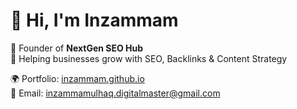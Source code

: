 # 👋 Hi, I'm Inzammam  
🚀 Founder of **NextGen SEO Hub**  
💼 Helping businesses grow with SEO, Backlinks & Content Strategy  

🌍 Portfolio: [inzammam.github.io](https://inzammam.github.io)  
📧 Email: inzammamulhaq.digitalmaster@gmail.com  
